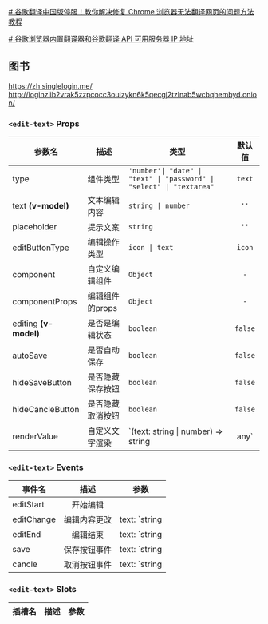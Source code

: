 
[# 谷歌翻译中国版停服！教你解决修复 Chrome 浏览器无法翻译网页的问题方法教程](https://www.iplaysoft.com/fix-chrome-translate.html)


[# 谷歌浏览器内置翻译器和谷歌翻译 API 可用服务器 IP 地址](https://hexingxing.cn/google-chrome-built-in-translator-and-google-translate-api-available-server-ip-address/)


## 图书
https://zh.singlelogin.me/
http://loginzlib2vrak5zzpcocc3ouizykn6k5qecgj2tzlnab5wcbqhembyd.onion/


### `<edit-text>` Props

|参数名|描述|类型|默认值|
|---|---|---|:---:|
|type|组件类型|`'number'\| "date" \| "text" \| "password" \| "select" \| "textarea"` | `text`|
|text **(v-model)**|文本编辑内容| `string \| number` | `''`|
|placeholder| 提示文案| `string` | `''`|
|editButtonType| 编辑操作类型| `icon \| text`| `icon`|
|component| 自定义编辑组件| `Object`| `-` |
|componentProps| 编辑组件的props| `Object` | `-`|
|editing **(v-model)**|是否是编辑状态| `boolean`| `false`|
|autoSave|是否自动保存| `boolean`| `false`|
|hideSaveButton|是否隐藏保存按钮| `boolean`| `false`|
|hideCancleButton|是否隐藏取消按钮| `boolean`| `false`|
|renderValue|自定义文字渲染| `(text: string \| number) => string | any`| `-`|

### `<edit-text>` Events
|事件名|描述|参数|
|---|:---:|---|
|editStart| 开始编辑|  |
|editChange| 编辑内容更改| text: `string | number` |
|editEnd| 编辑结束| text: `string | number` |
|save| 保存按钮事件|  text: `string | number`|
|cancle| 取消按钮事件| text: `string | number` |
### `<edit-text>` Slots

|插槽名|描述|参数|
|---|:---:|---|